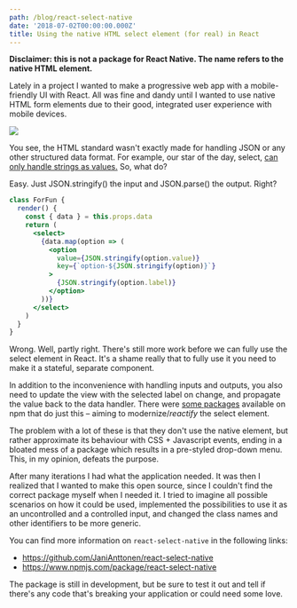 ```yaml
---
path: /blog/react-select-native
date: '2018-07-02T00:00:00.000Z'
title: Using the native HTML select element (for real) in React
---
```

**Disclaimer: this is not a package for React Native. The name refers to the native HTML element.**

Lately in a project I wanted to make a progressive web app with a mobile-friendly UI with React. All was fine and dandy until I wanted to use native HTML form elements due to their good, integrated user experience with mobile devices.

![](/images/18b2702c.png)

You see, the HTML standard wasn't exactly made for handling JSON or any other structured data format. For example, our star of the day, select, [can only handle strings as values.](https://developer.mozilla.org/en-US/docs/Web/HTML/Element/select) So, what do?

Easy. Just JSON.stringify() the input and JSON.parse() the output. Right?

```jsx
class ForFun {
  render() {
    const { data } = this.props.data
    return (
      <select>
        {data.map(option => (
          <option
            value={JSON.stringify(option.value)}
            key={`option-${JSON.stringify(option)}`}
          >
            {JSON.stringify(option.label)}
          </option>
        ))}
      </select>
    )
  }
}
```

Wrong. Well, partly right. There's still more work before we can fully use the select element in React. It's a shame really that to fully use it you need to make it a stateful, separate component.

In addition to the inconvenience with handling inputs and outputs, you also need to update the view with the selected label on change, and propagate the value back to the data handler. There were [some packages](https://www.npmjs.com/package/react-select) available on npm that do just this – aiming to modernize/_reactify_ the select element.

The problem with a lot of these is that they don't use the native element, but rather approximate its behaviour with CSS + Javascript events, ending in a bloated mess of a package which results in a pre-styled drop-down menu. This, in my opinion, defeats the purpose.

After many iterations I had what the application needed. It was then I realized that I wanted to make this open source, since I couldn't find the correct package myself when I needed it. I tried to imagine all possible scenarios on how it could be used, implemented the possibilities to use it as an uncontrolled and a controlled input, and changed the class names and other identifiers to be more generic.

You can find more information on `react-select-native` in the following links:

* https://github.com/JaniAnttonen/react-select-native
* https://www.npmjs.com/package/react-select-native

The package is still in development, but be sure to test it out and tell if there's any code that's breaking your application or could need some love.
